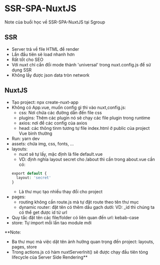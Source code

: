 # SSR-SPA-NuxtJS
Note của buổi học về SSR-SPA-NuxtJS tại Sgroup 
## SSR
* Server trả về file HTML để render 
* Lần đầu tiên sẽ load nhanh hơn
* Rất tốt cho SEO
* Với nuxt chỉ cần đổi mode thành 'universal' trong nuxt.config.js để sử dụng SSR
* Không lấy được json data tròn network

## NuxtJS
* Tạo project: npx create-nuxt-app <projectName>
* Không có App.vue, muốn config gì thì vào nuxt,config.js:
  - css: Nơi chứa các đường dẫn đến file css
  - plugins: Thêm các plugin nó sẽ chạy các file plugin trong runtime
  - axios: nơi để các config của axios 
  - head: các thông tinm tương tự file index.html ở public của project Vue bình thường
* Run: yarn dev
* assets: chứa img, css, fonts, ...
* layouts: 
  - nuxt sẽ tự lấy, mặc định là file default.vue
  - VD: định nghĩa layout secret cho /about thì cần trong about.vue cần có:
  ```php
  export default {
    layout: 'secret'
  }
  ```
  - Là thư mục tạo nhiều thay đổi cho project
* pages: 
  - routing không cần route.js mà tự đặt route theo tên thư mục
  - dynamic router: đặt tên có thêm dấu gạch dưới: VD: _id thì chúng ta có thể get được id từ url
* Quy tắc đặt tên các file/folder có liên quan đến url: kebab-case 
* store: Tự import mỗi lần tao module mới 
  
**Note: 
  * Ba thư mục mà việc dặt tên ảnh hưởng quan trọng đến project: layouts, pages, store
  * Trong actions.js có hàm nuxtServerInit() sẽ được chạy đầu tiên tỏng lifecycle của Server Side Rendering**
  
